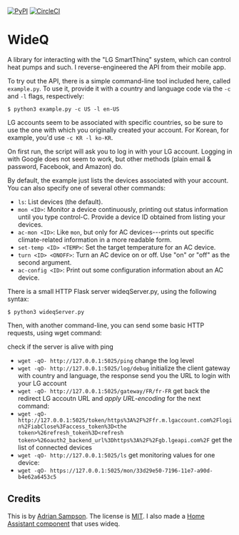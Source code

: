 [![PyPI](https://img.shields.io/pypi/v/wideq.svg)](https://pypi.org/project/wideq/)
[![CircleCI](https://circleci.com/gh/sampsyo/wideq.svg?style=svg)](https://circleci.com/gh/sampsyo/wideq)

WideQ
=====

A library for interacting with the "LG SmartThinq" system, which can control heat pumps and such. I reverse-engineered the API from their mobile app.

To try out the API, there is a simple command-line tool included here, called `example.py`.
To use it, provide it with a country and language code via the `-c` and `-l` flags, respectively:

    $ python3 example.py -c US -l en-US

LG accounts seem to be associated with specific countries, so be sure to use the one with which you originally created your account.
For Korean, for example, you'd use `-c KR -l ko-KR`.

On first run, the script will ask you to log in with your LG account.
Logging in with Google does not seem to work, but other methods (plain email & password, Facebook, and Amazon) do. 

By default, the example just lists the devices associated with your account.
You can also specify one of several other commands:

* `ls`: List devices (the default).
* `mon <ID>`: Monitor a device continuously, printing out status information until you type control-C. Provide a device ID obtained from listing your devices.
* `ac-mon <ID>`: Like `mon`, but only for AC devices---prints out specific climate-related information in a more readable form.
* `set-temp <ID> <TEMP>`: Set the target temperature for an AC device.
* `turn <ID> <ONOFF>`: Turn an AC device on or off. Use "on" or "off" as the second argument.
* `ac-config <ID>`: Print out some configuration information about an AC device.


There is a small HTTP Flask server wideqServer.py, using the following syntax:

    $ python3 wideqServer.py

Then, with another command-line, you can send some basic HTTP requests, using wget command:

check if the server is alive with ping
* `wget -qO- http://127.0.0.1:5025/ping`
change the log level
* `wget -qO- http://127.0.0.1:5025/log/debug`
initialize the client gateway with country and language, the response send you the URL to login with your LG account
* `wget -qO- http://127.0.0.1:5025/gateway/FR/fr-FR`
get back the redirect LG accoutn URL and _apply URL-encoding_ for the next command:
* `wget -qO- http://127.0.0.1:5025/token/https%3A%2F%2Ffr.m.lgaccount.com%2Flogin%2FiabClose%3Faccess_token%3D<the token>%26refresh_token%3D<refresh token>%26oauth2_backend_url%3Dhttps%3A%2F%2Fgb.lgeapi.com%2F`
get the list of connected devices
* `wget -qO- http://127.0.0.1:5025/ls`
get monitoring values for one device:
* `wget -qO- https://127.0.0.1:5025/mon/33d29e50-7196-11e7-a90d-b4e62a6453c5`



Credits
-------

This is by [Adrian Sampson][adrian].
The license is [MIT][].
I also made a [Home Assistant component][hass-smartthinq] that uses wideq.

[hass-smartthinq]: https://github.com/sampsyo/hass-smartthinq
[adrian]: https://github.com/sampsyo
[mit]: https://opensource.org/licenses/MIT
